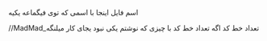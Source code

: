 اسم فایل اینجا با اسمی که توی فیگماعه یکیه

//MadMad_تعداد خط کد
اگه تعداد خط کد با چیزی که نوشتم یکی نبود یجای کار میلنگه
